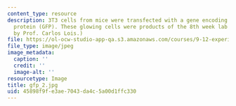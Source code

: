 ```yaml
---
content_type: resource
description: 3T3 cells from mice were transfected with a gene encoding for green fluorescent
  protein (GFP). These glowing cells were products of the 8th week lab session. (Image
  by Prof. Carlos Lois.)
file: https://ol-ocw-studio-app-qa.s3.amazonaws.com/courses/9-12-experimental-molecular-neurobiology-fall-2006/45898f9fe3ae7043da4c5a00d1ffc330_gfp_2.jpg
file_type: image/jpeg
image_metadata:
  caption: ''
  credit: ''
  image-alt: ''
resourcetype: Image
title: gfp_2.jpg
uid: 45898f9f-e3ae-7043-da4c-5a00d1ffc330
---
```

